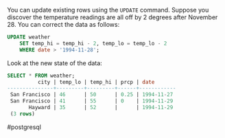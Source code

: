 You can update existing rows using the `UPDATE` command. Suppose you discover the temperature readings are all off by 2 degrees after November 28. You can correct the data as follows:

```SQL
UPDATE weather 
	SET temp_hi = temp_hi - 2, temp_lo = temp_lo - 2 
	WHERE date > '1994-11-28';
```

Look at the new state of the data:

```SQL
SELECT * FROM weather; 
          city | temp_lo | temp_hi | prcp | date 
---------------+---------+---------+------+------------ 
 San Francisco | 46      | 50      | 0.25 | 1994-11-27 
 San Francisco | 41      | 55      | 0    | 1994-11-29 
       Hayward | 35      | 52      |      | 1994-11-29 
 (3 rows)
```

#postgresql 